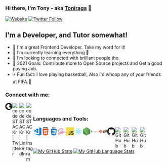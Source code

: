 ### Hi there, I'm Tony - aka [Toniraga](https://toniraga.herokuapp.com) 👋

[![Website](https://img.shields.io/website?label=Toniraga.com&style=for-the-badge&url=https%3A%2F%2Fcodestackr.com)](https://toniraga.herokuapp.com)
[![Twitter Follow](https://img.shields.io/twitter/follow/toniraga?color=1DA1F2&logo=twitter&style=for-the-badge)](https://twitter.com/intent/follow?original_referer=https%3A%2F%2Fgithub.com%2Ftonieriga&screen_name=tonieriga)

## I'm a Developer, and Tutor somewhat!

- 🔭 I'm a great Frontend Developer. Take my word for it!
- 🌱 I’m currently learning everything 🤣
- 👯 I’m looking to connected with brilliant people tho.
- 🥅 2021 Goals: Contribute more to Open Source projects and Get a good paying Job.
- ⚡ Fun fact: I love playing basketball, Also I'd whoop any of your friends at FIFA.🤣

### Connect with me:

[<img align="left" alt="codeSTACKr.com" width="22px" src="https://raw.githubusercontent.com/iconic/open-iconic/master/svg/globe.svg" />](https://toniraga.herokuapp.com)
[<img align="left" alt="codeSTACKr | Twitter" width="22px" src="https://cdn.jsdelivr.net/npm/simple-icons@v3/icons/twitter.svg" />](https://twitter.com/tonieriga)
[<img align="left" alt="codeSTACKr | LinkedIn" width="22px" src="https://cdn.jsdelivr.net/npm/simple-icons@v3/icons/linkedin.svg" />](https://www.linkedin.com/in/tony-eraga-aa2011132/)
[<img align="left" alt="codeSTACKr | Instagram" width="22px" src="https://cdn.jsdelivr.net/npm/simple-icons@v3/icons/instagram.svg" />](https://www.instagram.com/toniraga/)

<br />

### Languages and Tools:

[<img align="left" alt="Visual Studio Code" width="26px" src="https://raw.githubusercontent.com/github/explore/80688e429a7d4ef2fca1e82350fe8e3517d3494d/topics/visual-studio-code/visual-studio-code.png" />](https://toniraga.herokuapp.com)
[<img align="left" alt="HTML5" width="26px" src="https://raw.githubusercontent.com/github/explore/80688e429a7d4ef2fca1e82350fe8e3517d3494d/topics/html/html.png" />](https://toniraga.herokuapp.com)
[<img align="left" alt="CSS3" width="26px" src="https://raw.githubusercontent.com/github/explore/80688e429a7d4ef2fca1e82350fe8e3517d3494d/topics/css/css.png" />](https://toniraga.herokuapp.com)
[<img align="left" alt="Sass" width="26px" src="https://raw.githubusercontent.com/github/explore/80688e429a7d4ef2fca1e82350fe8e3517d3494d/topics/sass/sass.png" />](https://toniraga.herokuapp.com)
[<img align="left" alt="JavaScript" width="26px" src="https://raw.githubusercontent.com/github/explore/80688e429a7d4ef2fca1e82350fe8e3517d3494d/topics/javascript/javascript.png" />](https://toniraga.herokuapp.com)
[<img align="left" alt="React" width="26px" src="https://raw.githubusercontent.com/github/explore/80688e429a7d4ef2fca1e82350fe8e3517d3494d/topics/react/react.png" />](https://toniraga.herokuapp.com)
[<img align="left" alt="Node.js" width="26px" src="https://raw.githubusercontent.com/github/explore/80688e429a7d4ef2fca1e82350fe8e3517d3494d/topics/nodejs/nodejs.png" />](https://toniraga.herokuapp.com)
[<img align="left" alt="MongoDB" width="26px" src="https://raw.githubusercontent.com/github/explore/80688e429a7d4ef2fca1e82350fe8e3517d3494d/topics/mongodb/mongodb.png" />](https://toniraga.herokuapp.com)
[<img align="left" alt="Git" width="26px" src="https://raw.githubusercontent.com/github/explore/80688e429a7d4ef2fca1e82350fe8e3517d3494d/topics/git/git.png" />](https://toniraga.herokuapp.com)
[<img align="left" alt="GitHub" width="26px" src="https://raw.githubusercontent.com/github/explore/78df643247d429f6cc873026c0622819ad797942/topics/github/github.png" />](https://toniraga.herokuapp.com)
[<img align="left" alt="GitHub" width="26px" src="https://cdn.icon-icons.com/icons2/2148/PNG/512/nextjs_icon_132160.png">](https://toniraga.herokuapp.com)
[<img align="left" alt="GitHub" width="26px" src="https://miro.medium.com/max/816/1*TpbxEQy4ckB-g31PwUQPlg.png">](https://toniraga.herokuapp.com)
[<img align="left" alt="GitHub" width="26px" src="https://img.stackshare.io/service/8158/default_660b7c41c3ba489cb581eec89c04655404258c19.png">](https://toniraga.herokuapp.com)
[<img align="left" alt="GitHub" width="26px" src="https://res.cloudinary.com/practicaldev/image/fetch/s--pvrcwKD5--/c_imagga_scale,f_auto,fl_progressive,h_1080,q_auto,w_1080/https://dev-to-uploads.s3.amazonaws.com/i/x31w2x9njuj19e9xb00t.png">](https://toniraga.herokuapp.com)

<br />
<br />

[![My GitHub Stats](https://github-readme-stats.vercel.app/api/?username=toniraga&count_private=true&theme=tokyonight&showicons=true)]()
[![My GitHub Language Stats](https://github-readme-stats.vercel.app/api/top-langs/?username=toniraga&langs_count=5&theme=tokyonight)]()
